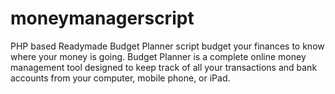 # moneymanagerscript
PHP based Readymade Budget Planner script budget your finances to know where your money is going. Budget Planner is a complete online money management tool designed to keep track of all your transactions and bank accounts from your computer, mobile phone, or iPad.
